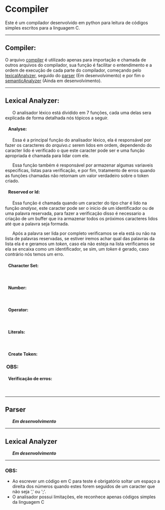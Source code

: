 # Ccompiler

Este é um compilador desenvolvido em python para leitura de códigos simples
escritos para a linguagem C.
___
## Compiler:
O arquivo [compiler]() é utilizado apenas para importação e chamada de outros 
arquivos do compilador, sua função é facilitar o entendimento e a ordem de 
execução de cada parte do compilador, começando pelo [lexicalAnalyzer](),
seguido do [parser]() (Em desenvolvimento) e por fim o
[semanticAnalyzer]() (Ainda em desenvolvimento).
___

## Lexical Analyzer:
&nbsp;&nbsp;&nbsp;&nbsp;&nbsp;&nbsp;O analisador léxico está dividido em 7 funções,
cada uma delas sera explicada de forma detalhada nós tópicos a seguir.

#### &nbsp;&nbsp;&nbsp;Analyse:
&nbsp;&nbsp;&nbsp;&nbsp;&nbsp;&nbsp;Essa é a principal função do analisador léxico,
ela é responsável por fazer os caracteres do *arquivo.c* serem lidos em ordem, 
dependendo do caracter lido é verificado o que este caracter pode ser e uma função
apropriada é chamada para lidar com ele.

&nbsp;&nbsp;&nbsp;&nbsp;&nbsp;&nbsp;Essa função também é responsável por armazenar
algumas variaveis especificas, listas para verificação, e por fim, tratamento de erros 
quando as funções chamadas não retornam um valor verdadeiro sobre o token criado.

#### &nbsp;&nbsp;&nbsp;Reserved or Id:
&nbsp;&nbsp;&nbsp;&nbsp;&nbsp;&nbsp;Essa função é chamada quando um caracter do tipo
char é lido na função *analyse*, este caracter pode ser o inicio de um identificador 
ou de uma palavra reservada, para fazer a verificação disso é necessario a criação de
um buffer que ira armazenar todos os próximos caracteres lidos até que a palavra seja
formada.

&nbsp;&nbsp;&nbsp;&nbsp;&nbsp;&nbsp;Após a palavra ser lida por completo verificamos 
se ela está ou não na lista de palavras reservadas, se estiver iremos achar qual das
palavras da lista ela é e geramos um *token*, caso ela não esteja na lista verificamos
se ela se encaixa como um identificador, se sim, um *token* é gerado, caso contrário
nós temos um erro.
#### &nbsp;&nbsp;&nbsp;Character Set:
&nbsp;&nbsp;&nbsp;&nbsp;&nbsp;&nbsp;

#### &nbsp;&nbsp;&nbsp;Number:
&nbsp;&nbsp;&nbsp;&nbsp;&nbsp;&nbsp;

#### &nbsp;&nbsp;&nbsp;Operator:
&nbsp;&nbsp;&nbsp;&nbsp;&nbsp;&nbsp;

#### &nbsp;&nbsp;&nbsp;Literals:
&nbsp;&nbsp;&nbsp;&nbsp;&nbsp;&nbsp;
#### &nbsp;&nbsp;&nbsp;Create Token:

### &nbsp;OBS:
#### &nbsp;&nbsp;&nbsp;Verificação de erros:
&nbsp;&nbsp;&nbsp;&nbsp;&nbsp;&nbsp;

___
## Parser
&nbsp;&nbsp;&nbsp;&nbsp;&nbsp;&nbsp;_**Em desenvolvimento**_

___
## Lexical Analyzer
&nbsp;&nbsp;&nbsp;&nbsp;&nbsp;&nbsp;_**Em desenvolvimento**_

___
### OBS:
* Ao escrever um código em C para teste é obrigatório soltar um espaço a direita
dos números quando estes forem seguidos de um caracter que não seja ',' ou ';'.
* O analisador possui limitações, ele reconhece apenas códigos simples da linguagem C

